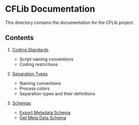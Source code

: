 # CFLib Documentation

This directory contains the documentation for the CFLib project.

## Contents

1. [Coding Standards](coding-standards.md)
   - Script naming conventions
   - Coding restrictions

2. [Separation Types](separation-types.md)
   - Naming conventions
   - Process colors
   - Separation types and their definitions

3. [Schemas](schemas)
   - [Export Metadata Schema](schema-export-metadata.md)
   - [Get Meta Data Schema](schema-get-metadata.md)
